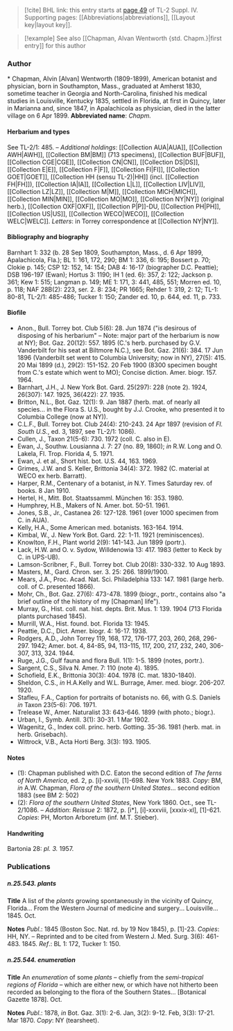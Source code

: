 > [!cite] BHL link: this entry starts at [page 49](https://www.biodiversitylibrary.org/page/33265726) of TL-2 Suppl. IV.
> Supporting pages: [[Abbreviations|abbreviations]], [[Layout key|layout key]].

> [!example] See also [[Chapman, Alvan Wentworth {std. Chapm.}|first entry]] for this author

### Author

\* Chapman, Alvin \[Alvan\] Wentworth (1809-1899), American botanist and physician, born in Southampton, Mass., graduated at Amherst 1830, sometime teacher in Georgia and North-Carolina, finished his medical studies in Louisville, Kentucky 1835, settled in Florida, at first in Quincy, later in Marianna and, since 1847, in Apalachicola as physician, died in the latter village on 6 Apr 1899. 
**Abbreviated name**: *Chapm.*

#### Herbarium and types

See TL-2/1: 485. – *Additional holdings*: [[Collection AUA|AUA]], [[Collection AWH|AWH]], [[Collection BM|BM]] (713 specimens), [[Collection BUF|BUF]], [[Collection CGE|CGE]], [[Collection CN|CN]], [[Collection DS|DS]], [[Collection E|E]], [[Collection F|F]], [[Collection FI|FI]], [[Collection GOET|GOET]], [[Collection HH (sensu TL-2)|HH]] (incl. [[Collection FH|FH]]), [[Collection IA|IA]], [[Collection L|L]], [[Collection LIV|LIV]], [[Collection LZ|LZ]], [[Collection M|M]], [[Collection MICH|MICH]], [[Collection MIN|MIN]], [[Collection MO|MO]], [[Collection NY|NY]] (original herb.), [[Collection OXF|OXF]], [[Collection P|P]]-DU, [[Collection PH|PH]], [[Collection US|US]], [[Collection WECO|WECO]], [[Collection WELC|WELC]].
*Letters*: in Torrey correspondence at [[Collection NY|NY]].

#### Bibliography and biography

Barnhart 1: 332 (b. 28 Sep 1809, Southampton, Mass., d. 6 Apr 1899, Apalachicola, Fla.); BL 1: 161, 172, 290; BM 1: 336, 6: 195; Bossert p. 70; Clokie p. 145; CSP 12: 152, 14: 154; DAB 4: 16-17 (biographer D.C. Peattie); DSB 196-197 (Ewan); Hortus 3: 1190; IH 1 (ed. 6): 357, 2: 122; Jackson p. 361; Kew 1: 515; Langman p. 149; ME 1: 171, 3: 441, 485, 551; Morren ed. 10, p. 118; NAF 28B(2): 223, ser. 2. 8: 234; PR 1665; Rehder 1: 319, 2: 12; TL-1: 80-81, TL-2/1: 485-486; Tucker 1: 150; Zander ed. 10, p. 644, ed. 11, p. 733.

#### Biofile

- Anon., Bull. Torrey bot. Club 5(6): 28. Jun 1874 ("is desirous of disposing of his herbarium" – Note: major part of the herbarium is now at NY); Bot. Gaz. 20(12): 557. 1895 (C.'s herb. purchased by G.V. Vanderbilt for his seat at Biltmore N.C.), see Bot. Gaz. 21(6): 384. 17 Jun 1896 (Vanderbilt set went to Columbia University; now in NY), 27(5): 415. 20 Mai 1899 (d.), 29(2): 151-152. 20 Feb 1900 (8300 specimen bought from C.'s estate which went to MO); Concise diction. Amer. biogr. 157. 1964.
- Barnhart, J.H., J. New York Bot. Gard. 25(297): 228 (note 2). 1924, 26(307): 147. 1925, 36(422): 27. 1935.
- Britton, N.L., Bot. Gaz. 12(1): 9. Jan 1887 (herb. mat. of nearly all species... in the Flora S. U.S., bought by J.J. Crooke, who presented it to Columbia College (now at NY)).
- C.L.F., Bull. Torrey bot. Club 24(4): 210-243. 24 Apr 1897 (revision of *Fl. South U.S.*, ed. 3, 1897, see TL-2/1: 1086).
- Cullen, J., Taxon 21(5-6): 730. 1972 (coll. C. also in E).
- Ewan, J., Southw. Lousianna J. 7: 27 (no. 89, 1860); *in* R.W. Long and O. Lakela, Fl. Trop. Florida 4, 5. 1971.
- Ewan, J. et al., Short hist. bot. U.S. 44, 163. 1969.
- Grimes, J.W. and S. Keller, Brittonia 34(4): 372. 1982 (C. material at WECO ex herb. Barratt).
- Harper, R.M., Centenary of a botanist, *in* N.Y. Times Saturday rev. of books. 8 Jan 1910.
- Hertel, H., Mitt. Bot. Staatssamml. München 16: 353. 1980.
- Humphrey, H.B., Makers of N. Amer. bot. 50-51. 1961.
- Jones, S.B., Jr., Castanea 26: 127-128. 1961 (over 1000 specimen from C. in AUA).
- Kelly, H.A., Some American med. botanists. 163-164. 1914.
- Kimbal, W., J. New York Bot. Gard. 22: 1-11. 1921 (reminiscences).
- Knowlton, F.H., Plant world 2(9): 141-143. Jun 1899 (portr.).
- Lack, H.W. and O. v. Sydow, Willdenowia 13: 417. 1983 (letter to Keck by C. in UPS-UB).
- Lamson-Scribner, F., Bull. Torrey bot. Club 20(8): 330-332. 10 Aug 1893.
- Masters, M., Gard. Chron. ser. 3. 25: 266. 1899/1900.
- Mears, J.A., Proc. Acad. Nat. Sci. Philadelphia 133: 147. 1981 (large herb. coll. of C. presented 1866).
- Mohr, Ch., Bot. Gaz. 27(6): 473-478. 1899 (biogr., portr., contains also "a brief outline of the history of my \[Chapman\] life").
- Murray, G., Hist. coll. nat. hist. depts. Brit. Mus. 1: 139. 1904 (713 Florida plants purchased 1845).
- Murrill, W.A., Hist. found. bot. Florida 13: 1945.
- Peattie, D.C., Dict. Amer. biogr. 4: 16-17. 1938.
- Rodgers, A.D., John Torrey 119, 168, 172, 176-177, 203, 260, 268, 296-297. 1942; Amer. bot. 4, 84-85, 94, 113-115, 117, 200, 217, 232, 240, 306-307, 313, 324. 1944.
- Ruge, J.G., Gulf fauna and flora Bull. 1(1): 1-5. 1899 (notes, portr.).
- Sargent, C.S., Silva N. Amer. 7: 110 (note 4). 1895.
- Schofield, E.K., Brittonia 30(3): 404. 1978 (C. mat. 1830-1840).
- Sheldon, C.S., *in* H.A.Kelly and W.L. Burrage, Amer. med. biogr. 206-207. 1920.
- Stafleu, F.A., Caption for portraits of botanists no. 66, with G.S. Daniels *in* Taxon 23(5-6): 706. 1971.
- Trelease W., Amer. Naturalist 33: 643-646. 1899 (with photo.; biogr.).
- Urban, I., Symb. Antill. 3(1): 30-31. 1 Mar 1902.
- Wagenitz, G., Index coll. princ. herb. Gotting. 35-36. 1981 (herb. mat. in herb. Grisebach).
- Wittrock, V.B., Acta Horti Berg. 3(3): 193. 1905.

#### Notes

- (1): Chapman published with D.C. Eaton the second edition of *The ferns of North America*, ed. 2, p. \[i\]-xxviii, \[1\]-698. New York 1883. *Copy*: BM, *in* A.W. Chapman, *Flora of the southern United States*... second edition 1883 (see BM 2: 502)
- (2): *Flora of the southern United States*, New York 1860. Oct., see TL-2/1086. – *Addition*: *Reissue* 2: 1872, p. \[i\*\], \[i\]-xxxviii, \[xxxix-xl\], \[1\]-621. *Copies*: PH, Morton Arboretum (inf. M.T. Stieber).

#### Handwriting

Bartonia 28: *pl. 3.* 1957.

### Publications

##### n.25.543. plants

**Title**
A list of the *plants* growing spontaneously in the vicinity of Quincy, Florida... From the Western Journal of medicine and surgery... Louisville... 1845. Oct.

**Notes**
*Publ*.: 1845 (Boston Soc. Nat. rd. by 19 Nov 1845), p. \[1\]-23. *Copies*: HH, NY. – Reprinted and to be cited from Western J. Med. Surg. 3(6): 461-483. 1845.
*Ref*.: BL 1: 172, Tucker 1: 150.

##### n.25.544. enumeration

**Title**
An *enumeration* of some *plants* – chiefly from the *semi-tropical regions of Florida* – which are either new, or which have not hitherto been recorded as belonging to the flora of the Southern States... \[Botanical Gazette 1878\]. Oct.

**Notes**
*Publ*.: 1878, *in* Bot. Gaz. 3(1): 2-6. Jan, 3(2): 9-12. Feb, 3(3): 17-21. Mar 1870. *Copy*: NY (tearsheet).

